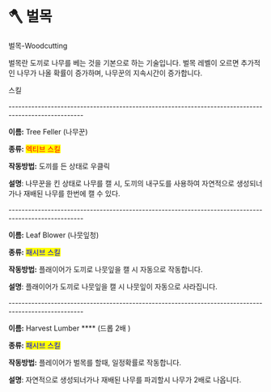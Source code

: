 # 🪓 벌목

벌목-Woodcutting



벌목란 도끼로 나무를 베는 것을 기본으로 하는 기술입니다. 벌목 레벨이 오르면 추가적인 나무가 나올 확률이 증가하며, 나무꾼의 지속시간이 증가합니다.



스킬

\-----------------------------------------------------------------------------------------------------

**이름:** Tree Feller (나무꾼)

**종류:** <mark style="color:red;">엑티브 스킬</mark>

**작동방법:** 도끼를 든 상태로 우클릭

**설명**: 나무꾼을 킨 상태로 나무를 캘 시, 도끼의 내구도를 사용하여 자연적으로 생성되너가나 재배된 나무를 한번에 캘 수 있다.

\-----------------------------------------------------------------------------------------------------

**이름:** Leaf Blower (나뭇잎청)

**종류:** <mark style="color:blue;">패시브 스킬</mark>

**작동방법:** 플래이어가 도끼로 나뭇잎을 캘 시 자동으로 작동합니다.

**설명**: 플래이어가 도끼로 나뭇잎을 캘 시 나뭇잎이 자동으로 사라집니다.

\-----------------------------------------------------------------------------------------------------

**이름:** Harvest Lumber **** (드롭 2배 )

**종류:** <mark style="color:blue;">패시브 스킬</mark>

**작동방법:** 플레이어가 벌목를 할때, 일정확률로 작동합니다.

**설명**: 자연적으로 생성되너가나 재배된 나무를 파괴할시 나무가 2배로 나옵니다.
